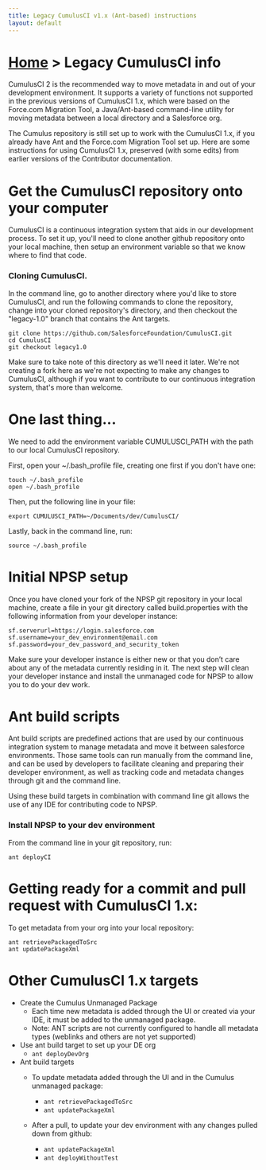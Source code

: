 ```yaml
---
title: Legacy CumulusCI v1.x (Ant-based) instructions
layout: default
---
```

# [Home](http://developer.salesforcefoundation.org/Cumulus/Contributor/) > Legacy CumulusCI info 

CumulusCI 2 is the recommended way to move metadata in and out of your development environment. It supports a variety of functions not supported in the previous versions of CumulusCI 1.x, which were based on the Force.com Migration Tool, a Java/Ant-based command-line utility for moving metadata between a local directory and a Salesforce org. 

The Cumulus repository is still set up to work with the CumulusCI 1.x, if you already have Ant and the Force.com Migration Tool set up. Here are some instructions for using CumulusCI 1.x, preserved (with some edits) from earlier versions of the Contributor documentation. 

# Get the CumulusCI repository onto your computer

CumulusCI is a continuous integration system that aids in our development process. To set it up, you'll need to clone another github repository onto your local machine, then setup an environment variable so that we know where to find that code.

### Cloning CumulusCI.

In the command line, go to another directory where you'd like to store CumulusCI, and run the following commands to clone the repository, change into your cloned repository's directory, and then checkout the "legacy-1.0" branch that contains the Ant targets. 

~~~
git clone https://github.com/SalesforceFoundation/CumulusCI.git
cd CumulusCI
git checkout legacy1.0
~~~

Make sure to take note of this directory as we'll need it later. We're not creating a fork here as we're not expecting to make any changes to CumulusCI, although if you want to contribute to our continuous integration system, that's more than welcome.

# One last thing...

We need to add the environment variable CUMULUSCI_PATH with the path to our local CumulusCI repository.

First, open your ~/.bash_profile file, creating one first if you don't have one:

~~~
touch ~/.bash_profile
open ~/.bash_profile
~~~

Then, put the following line in your file:

~~~
export CUMULUSCI_PATH=~/Documents/dev/CumulusCI/
~~~

Lastly, back in the command line, run:

~~~
source ~/.bash_profile
~~~ 

# Initial NPSP setup

Once you have cloned your fork of the NPSP git repository in your local machine, create a file in your git directory called build.properties with the following information from your developer instance:

~~~
sf.serverurl=https://login.salesforce.com  
sf.username=your_dev_environment@email.com  
sf.password=your_dev_password_and_security_token  
~~~

Make sure your developer instance is either new or that you don’t care about any of the metadata currently residing in it. The next step will clean your developer instance and install the unmanaged code for NPSP to allow you to do your dev work.

# Ant build scripts

Ant build scripts are predefined actions that are used by our continuous integration system to manage metadata and move it between salesforce environments. Those same tools can run manually from the command line, and can be used by developers to facilitate cleaning and preparing their developer environment, as well as tracking code and metadata changes through git and the command line.

Using these build targets in combination with command line git allows the use of any IDE for contributing code to NPSP.

### Install NPSP to your dev environment

From the command line in your git repository, run:

~~~
ant deployCI
~~~

# Getting ready for a commit and pull request with CumulusCI 1.x:

To get metadata from your org into your local repository:

~~~
ant retrievePackagedToSrc
ant updatePackageXml
~~~

 
# Other CumulusCI 1.x targets

- Create the Cumulus Unmanaged Package
    - Each time new metadata is added through the UI or created via your IDE, it must be added to the unmanaged package.
    - Note: ANT scripts are not currently configured to handle all metadata types (weblinks and others are not yet supported)
- Use ant build target to set up your DE org
    - ```ant deployDevOrg```
- Ant build targets
    - To update metadata added through the UI and in the Cumulus unmanaged package:
        - ```ant retrievePackagedToSrc```
        - ```ant updatePackageXml```

    - After a pull, to update your dev environment with any changes pulled down from github:
        - ```ant updatePackageXml```
        - ```ant deployWithoutTest```
